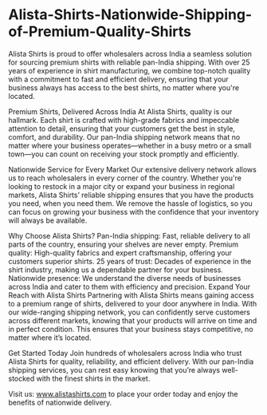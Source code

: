 # Alista-Shirts-Nationwide-Shipping-of-Premium-Quality-Shirts
Alista Shirts is proud to offer wholesalers across India a seamless solution for sourcing premium shirts with reliable pan-India shipping. With over 25 years of experience in shirt manufacturing, we combine top-notch quality with a commitment to fast and efficient delivery, ensuring that your business always has access to the best shirts, no matter where you're located.

Premium Shirts, Delivered Across India
At Alista Shirts, quality is our hallmark. Each shirt is crafted with high-grade fabrics and impeccable attention to detail, ensuring that your customers get the best in style, comfort, and durability. Our pan-India shipping network means that no matter where your business operates—whether in a busy metro or a small town—you can count on receiving your stock promptly and efficiently.

Nationwide Service for Every Market
Our extensive delivery network allows us to reach wholesalers in every corner of the country. Whether you're looking to restock in a major city or expand your business in regional markets, Alista Shirts’ reliable shipping ensures that you have the products you need, when you need them. We remove the hassle of logistics, so you can focus on growing your business with the confidence that your inventory will always be available.

Why Choose Alista Shirts?
Pan-India shipping: Fast, reliable delivery to all parts of the country, ensuring your shelves are never empty.
Premium quality: High-quality fabrics and expert craftsmanship, offering your customers superior shirts.
25 years of trust: Decades of experience in the shirt industry, making us a dependable partner for your business.
Nationwide presence: We understand the diverse needs of businesses across India and cater to them with efficiency and precision.
Expand Your Reach with Alista Shirts
Partnering with Alista Shirts means gaining access to a premium range of shirts, delivered to your door anywhere in India. With our wide-ranging shipping network, you can confidently serve customers across different markets, knowing that your products will arrive on time and in perfect condition. This ensures that your business stays competitive, no matter where it’s located.

Get Started Today
Join hundreds of wholesalers across India who trust Alista Shirts for quality, reliability, and efficient delivery. With our pan-India shipping services, you can rest easy knowing that you’re always well-stocked with the finest shirts in the market.

Visit us: www.alistashirts.com to place your order today and enjoy the benefits of nationwide delivery.
